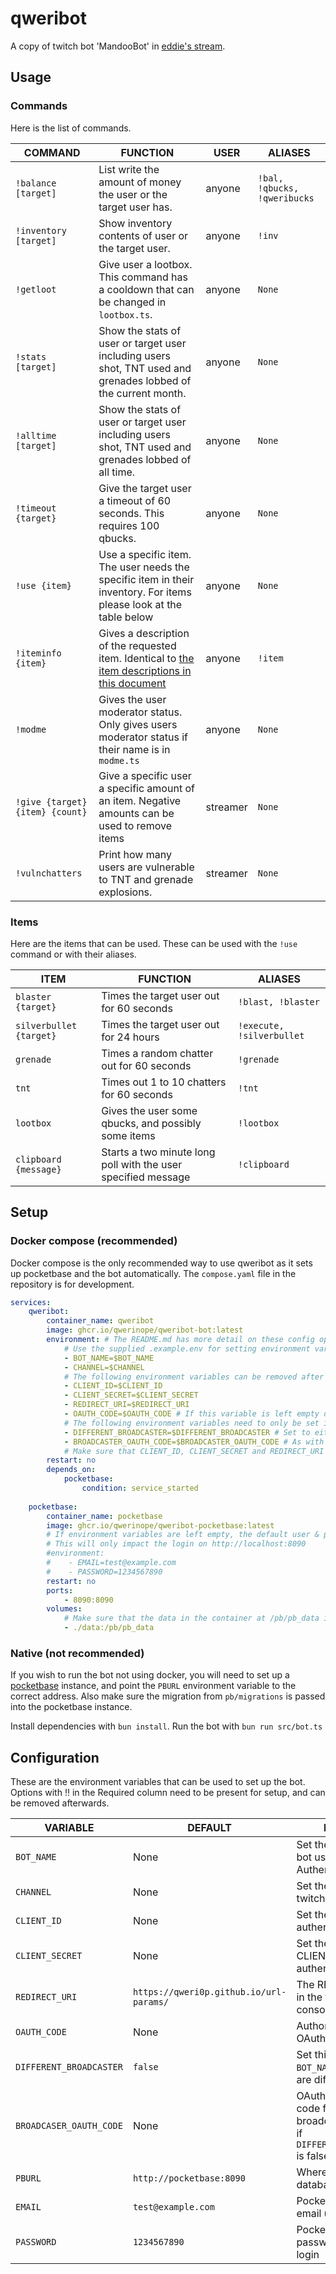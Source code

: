# qweribot

A copy of twitch bot 'MandooBot' in [eddie's stream](https://twitch.tv/eddie).

## Usage

### Commands

Here is the list of commands.

COMMAND|FUNCTION|USER|ALIASES
-|-|-|-
`!balance [target]`|List write the amount of money the user or the target user has.|anyone|`!bal, !qbucks, !qweribucks`
`!inventory [target]`|Show inventory contents of user or the target user.|anyone|`!inv`
`!getloot`|Give user a lootbox. This command has a cooldown that can be changed in `lootbox.ts`.|anyone|`None`
`!stats [target]`|Show the stats of user or target user including users shot, TNT used and grenades lobbed of the current month.|anyone|`None`
`!alltime [target]`|Show the stats of user or target user including users shot, TNT used and grenades lobbed of all time.|anyone|`None`
`!timeout {target}`|Give the target user a timeout of 60 seconds. This requires 100 qbucks.|anyone|`None`
`!use {item}`|Use a specific item. The user needs the specific item in their inventory. For items please look at the table below|anyone|`None`
`!iteminfo {item}`|Gives a description of the requested item. Identical to [the item descriptions in this document](#items)|anyone|`!item`
`!modme`|Gives the user moderator status. Only gives users moderator status if their name is in `modme.ts`|anyone|`None`
`!give {target} {item} {count}`|Give a specific user a specific amount of an item. Negative amounts can be used to remove items|streamer|`None`
`!vulnchatters`|Print how many users are vulnerable to TNT and grenade explosions.|streamer|`None`

### Items

Here are the items that can be used.
These can be used with the `!use` command or with their aliases.

ITEM|FUNCTION|ALIASES
-|-|-
`blaster {target}`|Times the target user out for 60 seconds|`!blast, !blaster`
`silverbullet {target}`|Times the target user out for 24 hours|`!execute, !silverbullet`
`grenade`|Times a random chatter out for 60 seconds|`!grenade`
`tnt`|Times out 1 to 10 chatters for 60 seconds|`!tnt`
`lootbox`|Gives the user some qbucks, and possibly some items|`!lootbox`
`clipboard {message}`|Starts a two minute long poll with the user specified message|`!clipboard`

## Setup

### Docker compose (recommended)

Docker compose is the only recommended way to use qweribot as it sets up pocketbase and the bot automatically.
The `compose.yaml` file in the repository is for development.

```yaml
services:
    qweribot:
        container_name: qweribot
        image: ghcr.io/qwerinope/qweribot-bot:latest
        environment: # The README.md has more detail on these config options
            # Use the supplied .example.env for setting environment variables
            - BOT_NAME=$BOT_NAME
            - CHANNEL=$CHANNEL
            # The following environment variables can be removed after first setup
            - CLIENT_ID=$CLIENT_ID
            - CLIENT_SECRET=$CLIENT_SECRET
            - REDIRECT_URI=$REDIRECT_URI
            - OAUTH_CODE=$OAUTH_CODE # If this variable is left empty on starting, the bot will direct the user to a URL where the OAuth code can be obtained
            # The following environment variables need to only be set if the bot user and the streamer are not using the same account
            - DIFFERENT_BROADCASTER=$DIFFERENT_BROADCASTER # Set to either true or false
            - BROADCASTER_OAUTH_CODE=$BROADCASTER_OAUTH_CODE # As with OAUTH_CODE, leave empty for instructions
            # Make sure that CLIENT_ID, CLIENT_SECRET and REDIRECT_URI are still set when enabling DIFFERENT_BROADCASTER after first setup
        restart: no
        depends_on:
            pocketbase:
                condition: service_started
    
    pocketbase:
        container_name: pocketbase
        image: ghcr.io/qwerinope/qweribot-pocketbase:latest
        # If environment variables are left empty, the default user & password will be: test@example.com and 1234567890
        # This will only impact the login on http://localhost:8090
        #environment:
        #    - EMAIL=test@example.com
        #    - PASSWORD=1234567890
        restart: no
        ports:
            - 8090:8090
        volumes:
            # Make sure that the data in the container at /pb/pb_data is persistent
            - ./data:/pb/pb_data
```

### Native (not recommended)

If you wish to run the bot not using docker, you will need to set up a [pocketbase](https://pocketbase.io) instance, and point the `PBURL` environment variable to the correct address.
Also make sure the migration from `pb/migrations` is passed into the pocketbase instance.

Install dependencies with `bun install`.
Run the bot with `bun run src/bot.ts`

## Configuration

These are the environment variables that can be used to set up the bot.
Options with :bangbang: in the Required column need to be present for setup, and can be removed afterwards.

VARIABLE|DEFAULT|FUNCTION|REQUIRED
-|-|-|-
`BOT_NAME`|None|Set the name of the bot user for Authentification|:white_check_mark:
`CHANNEL`|None| Set the name of the twitch channel to join|:white_check_mark:
`CLIENT_ID`|None|Set the CLIENT_ID to authenticate the bot|:bangbang:
`CLIENT_SECRET`|None|Set the CLIENT_SECRET to authenticate the bot|:bangbang:
`REDIRECT_URI`|`https://qweri0p.github.io/url-params/`|The REDIRECT_URI set in the twitch dev console|:bangbang:
`OAUTH_CODE`|None|Authorization code for OAuth|:bangbang:
`DIFFERENT_BROADCASTER`|`false`|Set this to true when `BOT_NAME` and `CHANNEL` are different.|:white_check_mark:
`BROADCASER_OAUTH_CODE`|None|OAuth authorization code for the broadcaster (ignored if `DIFFERENT_BROADCASTER` is false)|:bangbang:
`PBURL`|`http://pocketbase:8090`|Where the pocketbase database is found|:x:
`EMAIL`|`test@example.com`|Pocketbase Admin UI email used for login|:x:
`PASSWORD`|`1234567890`|Pocketbase Admin UI password used for login|:x:
